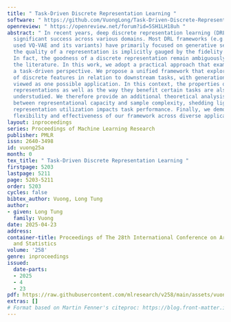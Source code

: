 ```yaml
---
title: " Task-Driven Discrete Representation Learning "
software: " https://github.com/VuongLong/Task-Driven-Discrete-Representation-Learning "
openreview: " https://openreview.net/forum?id=5SH1LH18uh "
abstract: " In recent years, deep discrete representation learning (DRL) has achieved
  significant success across various domains. Most DRL frameworks (e.g., the widely
  used VQ-VAE and its variants) have primarily focused on generative settings, where
  the quality of a representation is implicitly gauged by the fidelity of its generation.
  In fact, the goodness of a discrete representation remain ambiguously defined across
  the literature. In this work, we adopt a practical approach that examines DRL from
  a task-driven perspective. We propose a unified framework that explores the usefulness
  of discrete features in relation to downstream tasks, with generation naturally
  viewed as one possible application. In this context, the properties of discrete
  representations as well as the way they benefit certain tasks are also relatively
  understudied. We therefore provide an additional theoretical analysis of the trade-off
  between representational capacity and sample complexity, shedding light on how discrete
  representation utilization impacts task performance. Finally, we demonstrate the
  flexibility and effectiveness of our framework across diverse applications. "
layout: inproceedings
series: Proceedings of Machine Learning Research
publisher: PMLR
issn: 2640-3498
id: vuong25a
month: 0
tex_title: " Task-Driven Discrete Representation Learning "
firstpage: 5203
lastpage: 5211
page: 5203-5211
order: 5203
cycles: false
bibtex_author: Vuong, Long Tung
author:
- given: Long Tung
  family: Vuong
date: 2025-04-23
address:
container-title: Proceedings of The 28th International Conference on Artificial Intelligence
  and Statistics
volume: '258'
genre: inproceedings
issued:
  date-parts:
  - 2025
  - 4
  - 23
pdf: https://raw.githubusercontent.com/mlresearch/v258/main/assets/vuong25a/vuong25a.pdf
extras: []
# Format based on Martin Fenner's citeproc: https://blog.front-matter.io/posts/citeproc-yaml-for-bibliographies/
---
```

